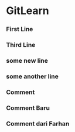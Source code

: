 # GitLearn

### First Line

### Third Line

### some new line

### some another line

### Comment

### Comment Baru

### Comment dari Farhan
